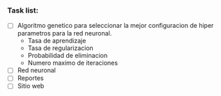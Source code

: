 ### Task list: 
- [  ] Algoritmo genetico para seleccionar la mejor configuracion de hiper parametros para la red neuronal.
    - Tasa de aprendizaje
    - Tasa de regularizacion 
    - Probabilidad de eliminacion 
    - Numero maximo de iteraciones 
- [ ] Red neuronal
- [ ] Reportes 
- [ ] Sitio web 
